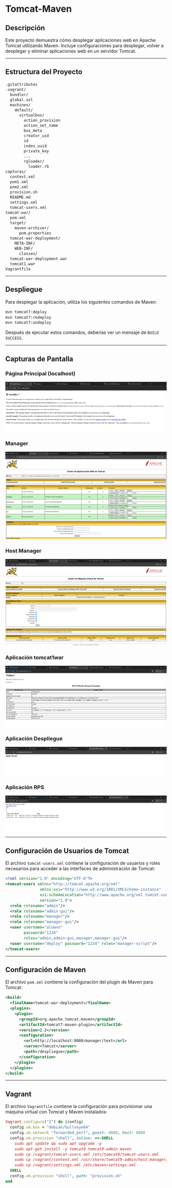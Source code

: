 # Tomcat-Maven

## Descripción

Este proyecto demuestra cómo desplegar aplicaciones web en Apache Tomcat utilizando Maven. Incluye configuraciones para desplegar, volver a desplegar y eliminar aplicaciones web en un servidor Tomcat.

---

## Estructura del Proyecto

```
.gitattributes
.vagrant/
  bundler/
  global.sol
  machines/
    default/
      virtualbox/
        action_provision
        action_set_name
        box_meta
        creator_uid
        id
        index_uuid
        private_key
        ...
        rgloader/
          loader.rb
capturas/
  context.xml
  pom1.xml
  pom2.xml
  provision.sh
  README.md
  settings.xml
  tomcat-users.xml
tomcat-war/
  pom.xml
  target/
    maven-archiver/
      pom.properties
  tomcat-war-deployment/
    META-INF/
    WEB-INF/
      classes/
  tomcat-war-deployment.war
  tomcat1.war
Vagrantfile
```

---

## Despliegue

Para desplegar la aplicación, utiliza los siguientes comandos de Maven:

```sh
mvn tomcat7:deploy
mvn tomcat7:redeploy
mvn tomcat7:undeploy
```

Después de ejecutar estos comandos, deberías ver un mensaje de `BUILD SUCCESS`.

---

## Capturas de Pantalla

### Página Principal (localhost)

![localhost](./capturas/locaclhost.png)

### Manager

![manager](./capturas/manager.png)

### Host Manager

![host-manager](./capturas/host-manager.png)

### Aplicación tomcat1war

![tomcat1war](./capturas/tomcat1war.png)

### Aplicación Despliegue

![despliegue](./capturas/despliegue.png)

### Aplicación RPS

![rps](./capturas/rps.png)

---

## Configuración de Usuarios de Tomcat

El archivo `tomcat-users.xml` contiene la configuración de usuarios y roles necesarios para acceder a las interfaces de administración de Tomcat:

```xml
<?xml version="1.0" encoding="UTF-8"?>
<tomcat-users xmlns="http://tomcat.apache.org/xml"
               xmlns:xsi="http://www.w3.org/2001/XMLSchema-instance"
               xsi:schemaLocation="http://www.apache.org/xml tomcat-users.xsd"
               version="1.0">
  <role rolename="admin"/>
  <role rolename="admin-gui"/>
  <role rolename="manager"/>
  <role rolename="manager-gui"/>
  <user username="alumno"
        password="1234"
        roles="admin,admin-gui,manager,manager-gui"/>
  <user username="deploy" password="1234" roles="manager-script"/>
</tomcat-users>
```

---

## Configuración de Maven

El archivo `pom.xml` contiene la configuración del plugin de Maven para Tomcat:

```xml
<build>
  <finalName>tomcat-war-deployment</finalName>
  <plugins>
    <plugin>
      <groupId>org.apache.tomcat.maven</groupId>
      <artifactId>tomcat7-maven-plugin</artifactId>
      <version>2.2</version>
      <configuration>
        <url>http://localhost:8080/manager/text</url>
        <server>Tomcat</server>
        <path>/despliegue</path>
      </configuration>
    </plugin>
  </plugins>
</build>
```

---

## Vagrant

El archivo `Vagrantfile` contiene la configuración para provisionar una máquina virtual con Tomcat y Maven instalados:

```ruby
Vagrant.configure("2") do |config|
  config.vm.box = "debian/bullseye64"
  config.vm.network "forwarded_port", guest: 8080, host: 8080
  config.vm.provision "shell", inline: <<-SHELL
    sudo apt update && sudo apt upgrade -y
    sudo apt-get install -y tomcat9 tomcat9-admin maven 
    sudo cp /vagrant/tomcat-users.xml /etc/tomcat9/tomcat-users.xml
    sudo cp /vagrant/context.xml /usr/share/tomcat9-admin/host-manager/META-INF/context.xml
    sudo cp /vagrant/settings.xml /etc/maven/settings.xml
  SHELL
  config.vm.provision "shell", path: "provision.sh"
end
